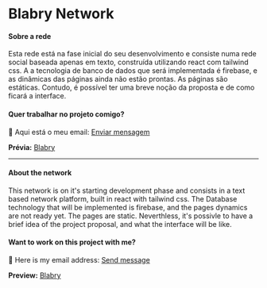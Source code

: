 # Blabry Network

#### Sobre a rede
Esta rede está na fase inicial do seu desenvolvimento e consiste numa rede social baseada apenas em texto, construída utilizando react com tailwind css. A a tecnologia de banco de dados que será implementada é firebase, e as dinâmicas das páginas ainda não estão prontas. As páginas são estáticas. Contudo, é possível ter uma breve noção da proposta e de como ficará a interface.


#### Quer trabalhar no projeto comigo?
📧 Aqui está o meu email: <a href="mailto:abraaofilipi12@gmail.com?subject=Blabry%20Network&body=Vamos%20trabalhar%20juntos">Enviar mensagem</a>

<strong>Prévia:</strong> [Blabry](https://blabry-network.vercel.app/)

---

#### About the network
This network is on it's starting development phase and consists in a text based network platform, built in react with tailwind css. The Database technology that will be implemented is firebase, and the pages dynamics are not ready yet. The pages are static. Neverthless, it's possivle to have a brief idea of the project proposal, and what the interface will be like.


#### Want to work on this project with me?
📧 Here is my email address: <a href="mailto:abraaofilipi12@gmail.com?subject=Blabry%20Network&body=Let%27s%20work%20together">Send message</a>

<strong>Preview:</strong> [Blabry](https://blabry-network.vercel.app/)